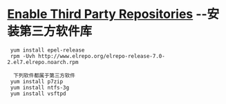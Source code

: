 
# [Enable Third Party Repositories](http://www.tecmint.com/things-to-do-after-minimal-rhel-centos-7-installation/4/) --安装第三方软件库
```
 yum install epel-release
 rpm -Uvh http://www.elrepo.org/elrepo-release-7.0-2.el7.elrepo.noarch.rpm
 
  下列软件都属于第三方软件
 yum install p7zip
 yum install ntfs-3g
 yum install vsftpd
```
